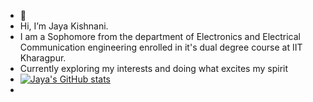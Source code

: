 - 👋 
- Hi, I’m Jaya Kishnani.
- I am a Sophomore from the department of Electronics and Electrical Communication engineering enrolled in it's dual degree course at IIT Kharagpur.
- Currently exploring my interests and doing what excites my spirit
- [![Jaya's GitHub stats](https://github-readme-stats.vercel.app/api?username=JayaKishnani)](https://github.com/JayaKishnani/github-readme-stats)
- 

<!---
JayaKishnani/JayaKishnani is a ✨ special ✨ repository because its `README.md` (this file) appears on your GitHub profile.
You can click the Preview link to take a look at your changes.
--->
